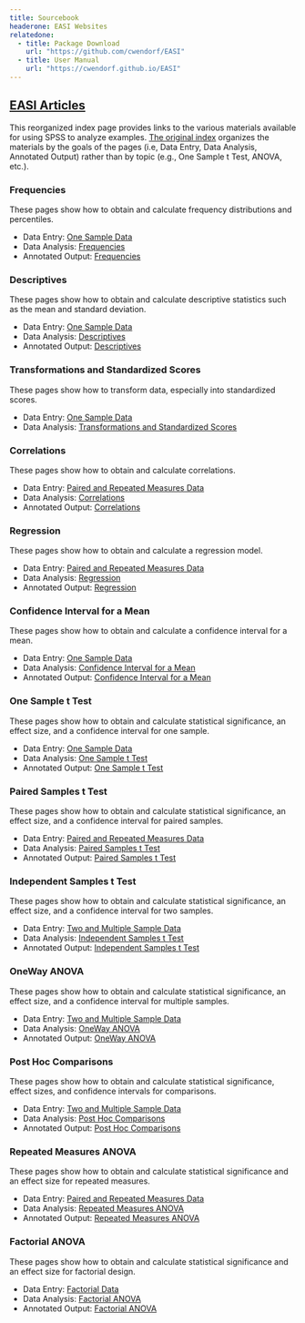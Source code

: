 ```yaml
---
title: Sourcebook
headerone: EASI Websites
relatedone:
  - title: Package Download
    url: "https://github.com/cwendorf/EASI"
  - title: User Manual
    url: "https://cwendorf.github.io/EASI"
---
```


## [EASI Articles](./index-topical.md)

This reorganized index page provides links to the various materials available for using SPSS to analyze examples. [The original index](./index.md) organizes the materials by the goals of the pages (i.e, Data Entry, Data Analysis, Annotated Output) rather than by topic (e.g., One Sample t Test, ANOVA, etc.). 

### Frequencies

These pages show how to obtain and calculate frequency distributions and percentiles.

- Data Entry: [One Sample Data](./data-entry/onesample.md)
- Data Analysis: [Frequencies](./data-analysis/frequencies.md)
- Annotated Output: [Frequencies](./annotated-output/frequencies.md)

### Descriptives

These pages show how to obtain and calculate descriptive statistics such as the mean and standard deviation.

- Data Entry: [One Sample Data](./data-entry/onesample.md)
- Data Analysis: [Descriptives](./data-analysis/descriptives.md)
- Annotated Output: [Descriptives](./annotated-output/descriptives.md)

### Transformations and Standardized Scores

These pages show how to transform data, especially into standardized scores.

- Data Entry: [One Sample Data](./data-entry/onesample.md)
- Data Analysis: [Transformations and Standardized Scores](./data-analysis/standardized.md)

### Correlations

These pages show how to obtain and calculate correlations.

- Data Entry: [Paired and Repeated Measures Data](./data-entry/repeated.md)
- Data Analysis: [Correlations](./data-analysis/correlations.md)
- Annotated Output: [Correlations](./annotated-output/correlations.md)

### Regression

These pages show how to obtain and calculate a regression model.

- Data Entry: [Paired and Repeated Measures Data](./data-entry/repeated.md)
- Data Analysis: [Regression](./data-analysis/regression.md)
- Annotated Output: [Regression](./annotated-output/regression.md)

### Confidence Interval for a Mean

These pages show how to obtain and calculate a confidence interval for a mean.

- Data Entry: [One Sample Data](./data-entry/onesample.md)
- Data Analysis: [Confidence Interval for a Mean](./data-analysis/intervals.md)
- Annotated Output: [Confidence Interval for a Mean](./annotated-output/intervals.md)

### One Sample t Test

These pages show how to obtain and calculate statistical significance, an effect size, and a confidence interval for one sample.

- Data Entry: [One Sample Data](./data-entry/onesample.md)
- Data Analysis: [One Sample t Test](./data-analysis/onesample.md)
- Annotated Output: [One Sample t Test](./annotated-output/onesample.md)

### Paired Samples t Test

These pages show how to obtain and calculate statistical significance, an effect size, and a confidence interval for paired samples.

- Data Entry: [Paired and Repeated Measures Data](./data-entry/repeated.md)
- Data Analysis: [Paired Samples t Test](./data-analysis/paired.md)
- Annotated Output: [Paired Samples t Test](./annotated-output/paired.md)

### Independent Samples t Test

These pages show how to obtain and calculate statistical significance, an effect size, and a confidence interval for two samples.

- Data Entry: [Two and Multiple Sample Data](./data-entry/multisample.md)
- Data Analysis: [Independent Samples t Test](./data-analysis/independent.md)
- Annotated Output: [Independent Samples t Test](./annotated-output/independent.md)

### OneWay ANOVA

These pages show how to obtain and calculate statistical significance, an effect size, and a confidence interval for multiple samples.

- Data Entry: [Two and Multiple Sample Data](./data-entry/multisample.md)
- Data Analysis: [OneWay ANOVA](./data-analysis/oneway.md)
- Annotated Output: [OneWay ANOVA](./annotated-output/oneway.md)

### Post Hoc Comparisons

These pages show how to obtain and calculate statistical significance, effect sizes, and confidence intervals for comparisons.

- Data Entry: [Two and Multiple Sample Data](./data-entry/multisample.md)
- Data Analysis: [Post Hoc Comparisons](./data-analysis/posthocs.md)
- Annotated Output: [Post Hoc Comparisons](./annotated-output/posthocs.md)

### Repeated Measures ANOVA

These pages show how to obtain and calculate statistical significance and an effect size for repeated measures.

- Data Entry: [Paired and Repeated Measures Data](./data-entry/repeated.md)
- Data Analysis: [Repeated Measures ANOVA](./data-analysis/repeated.md)
- Annotated Output: [Repeated Measures ANOVA](./annotated-output/repeated.md)

### Factorial ANOVA

These pages show how to obtain and calculate statistical significance and an effect size for factorial design.

- Data Entry: [Factorial Data](./data-entry/factorial.md)
- Data Analysis: [Factorial ANOVA](./data-analysis/factorial.md)
- Annotated Output: [Factorial ANOVA](./annotated-output/factorial.md)
